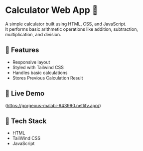 # Calculator Web App 🧮

A simple calculator built using HTML, CSS, and JavaScript.  
It performs basic arithmetic operations like addition, subtraction, multiplication, and division.

## 🔧 Features

- Responsive layout
- Styled with Tailwind CSS
- Handles basic calculations
- Stores Previous Calculation Result

## 🚀 Live Demo

(https://gorgeous-malabi-943990.netlify.app/)

## 📁 Tech Stack

- HTML
- TailWind CSS
- JavaScript
